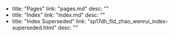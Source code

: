   - title: "Pages"
    link: "pages.md"
    desc: ""
  - title: "Index"
    link: "index.md"
    desc: ""
  - title: "Index Superseded"
    link: "sp17dh_fld_zhao_wenrui_index-superseded.html"
    desc: ""
